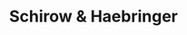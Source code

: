 ---
title: "Schirow & Haebringer"
url: /brandenburg-an-der-havel/schirow-und-haebringer/
shop: Hörgeräte
---